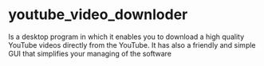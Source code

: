 # youtube_video_downloder
Is a desktop program in which it enables you to download a high quality YouTube videos directly from the YouTube. It has also a friendly and simple GUI that simplifies your managing of the software
